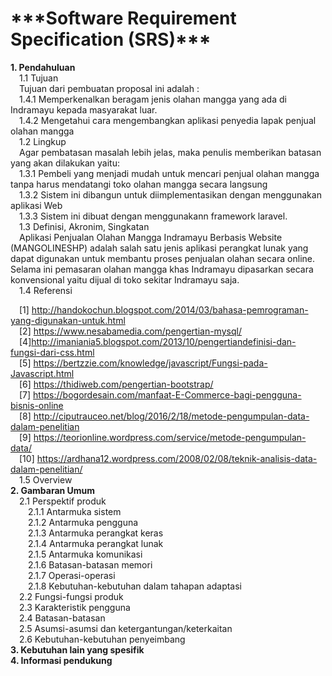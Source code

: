 <h1>***Software Requirement Specification (SRS)***</h1>
<b>1. Pendahuluan</b><br>
&emsp;1.1 Tujuan<br>
&emsp;Tujuan dari pembuatan proposal ini adalah :<br>
&emsp;1.4.1 Memperkenalkan beragam jenis olahan mangga yang ada di Indramayu kepada masyarakat luar.<br>
&emsp;1.4.2 Mengetahui cara mengembangkan aplikasi penyedia lapak penjual olahan  mangga<br>
&emsp;1.2 Lingkup<br>
&emsp;Agar pembatasan masalah lebih jelas, maka penulis memberikan batasan yang akan dilakukan yaitu:<br>
&emsp;1.3.1	Pembeli yang menjadi mudah untuk mencari penjual olahan mangga tanpa harus mendatangi toko olahan mangga secara langsung<br>
&emsp;1.3.2	Sistem ini dibangun untuk diimplementasikan dengan menggunakan  aplikasi Web<br>
&emsp;1.3.3	Sistem ini dibuat dengan menggunakann framework laravel.<br>
&emsp;1.3 Definisi, Akronim, Singkatan<br>
&emsp;Aplikasi Penjualan Olahan Mangga Indramayu Berbasis Website (MANGOLINESHP) adalah salah satu jenis aplikasi perangkat lunak yang dapat digunakan untuk membantu proses penjualan olahan secara online. Selama ini pemasaran olahan mangga khas Indramayu dipasarkan secara konvensional yaitu dijual di toko sekitar Indramayu saja.<br>
&emsp;1.4 Referensi<br>


&emsp;[1] http://handokochun.blogspot.com/2014/03/bahasa-pemrograman-yang-digunakan-untuk.html<br>
&emsp;[2] https://www.nesabamedia.com/pengertian-mysql/	<br>
&emsp;[4]http://imaniania5.blogspot.com/2013/10/pengertiandefinisi-dan-fungsi-dari-css.html<br>
&emsp;[5] https://bertzzie.com/knowledge/javascript/Fungsi-pada-Javascript.html<br>
&emsp;[6] https://thidiweb.com/pengertian-bootstrap/<br>
&emsp;[7] https://bogordesain.com/manfaat-E-Commerce-bagi-pengguna-bisnis-online<br>
&emsp;[8] http://ciputrauceo.net/blog/2016/2/18/metode-pengumpulan-data-dalam-penelitian<br>
&emsp;[9] https://teorionline.wordpress.com/service/metode-pengumpulan-data/<br>
&emsp;[10] https://ardhana12.wordpress.com/2008/02/08/teknik-analisis-data-dalam-penelitian/<br>
&emsp;1.5 Overview<br>
<b>2. Gambaran Umum</b><br>
&emsp;2.1 Perspektif produk<br>
&emsp;&emsp;2.1.1 Antarmuka sistem<br>
&emsp;&emsp;2.1.2 Antarmuka pengguna<br>
&emsp;&emsp;2.1.3 Antarmuka perangkat keras <br>
&emsp;&emsp;2.1.4 Antarmuka perangkat lunak<br>
&emsp;&emsp;2.1.5 Antarmuka komunikasi<br>
&emsp;&emsp;2.1.6 Batasan-batasan memori<br> 
&emsp;&emsp;2.1.7 Operasi-operasi<br>
&emsp;&emsp;2.1.8 Kebutuhan-kebutuhan dalam tahapan adaptasi<br>
&emsp;2.2 Fungsi-fungsi produk<br>
&emsp;2.3 Karakteristik pengguna<br>
&emsp;2.4 Batasan-batasan<br> 
&emsp;2.5 Asumsi-asumsi dan ketergantungan/keterkaitan<br>
&emsp;2.6 Kebutuhan-kebutuhan penyeimbang<br>
<b>3. Kebutuhan lain yang spesifik</b><br>
<b>4.  Informasi pendukung</b><br>
